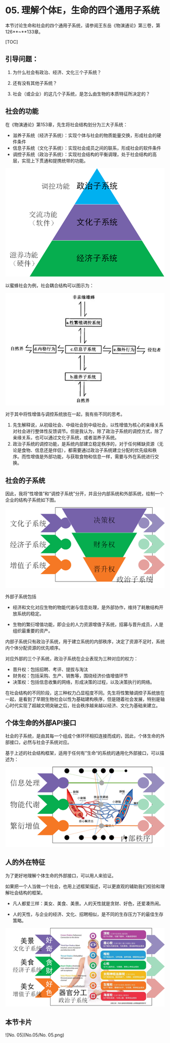 

# 05. 理解个体E，生命的四个通用子系统

本节讨论生命和社会的四个通用子系统，请参阅王东岳《物演通论》第三卷，第126**~**133章。

[TOC]

## 引导问题：

1. 为什么社会有政治、经济、文化三个子系统？

2. 还有没有其他子系统？

3. 社会（或企业）的这几个子系统，是怎么由生物的本质特征所决定的？

## 社会的功能

在《物演通论》第153章，先生将社会结构划分为三大子系统：

- 滋养子系统（经济子系统）：实现个体与社会的物质能量交换，形成社会的硬件条件
- 信息子系统（文化子系统）：实现社会成员之间的联系，形成社会的软件条件
- 调控子系统（政治子系统）：实现社会结构的平衡调理，处于社会结构的高层，实现上下贯通和提携统带的功能。

![image-20200316233530365](No.05/image-20200316233530365.png)

以蜜蜂社会为例，社会耦合结构可以图示为：

![image-20200316233236392](No.05/image-20200316233236392.png)

对于其中将性增值与调控系统放在一起，我有些不同的思考。

1. 先生解释说，从初级社会、中级社会到中级社会，以性增值为核心的亲缘关系对社会进行整体性反馈调节。但是我认为，除了政治子系统的调控方式，除了亲缘关系，也可以通过文化子系统，或者滋养子系统。
2. 政治子系统的调控功能，是系统内部建立稳定秩序的，对于任何稀缺资源（无论是食物、信息还是伴侣），都需要通过政治子系统建立分配的优先级和秩序。而性增值是外部功能，与获取食物和信息一样，需要与外在系统进行交换。

## 社会的子系统

因此，我将“性增值”和“调控子系统”分开，并且分内部系统和外部系统，绘制一个企业的结构子系统如下图。



![image-20200316230718305](No.05/image-20200316230718305.png)

外部子系统包括

- 经济和文化对应生物的物能代谢与信息处理，是外部协作，维持了耗散结构开放系统的稳定。

- 生物的繁衍增值功能，即企业的人力资源增值子系统，招募与晋升成员，人是组织最重要的资产。

内部子系统只有政治子系统，用于建立系统的内部秩序，决定了资源不足时，系统内个体分配资源的优先顺序。

对应外部的三个子系统，政治子系统在企业表现为三种对应的权力：

- 晋升权：包括招聘、考评、提拔与淘汰
- 财务权：包括采购、生产、销售等，围绕经济价值增值环节
- 决策权：包括信息收集的网络，形成决策的过程，以及决策执行的网络。

在社会结构的不同阶段，这三种权力凸显程度不同。先生将性繁殖调控子系统放在一起，是看到了早期生物社会以性为基础建构秩序，但是随着社会发展，特别是轴心时代实现了超越文明突破之后，社会秩序越来越以经济、文化为基础来建立。

## 个体生命的外部API接口

社会的子系统，是由其每一个组成个体环环相扣连接而成的，因此，个体生命的外部接口，必然与社会子系统对应。

基于上述的社会结构框架，适用于任何有”生命“的系统的通用化外部接口，可以描述为：



![image-20200316230740314](No.05/image-20200316230740314.png)



## 人的外在特征

为了更好地理解个体生命的外部接口，可以用人来验证。

如果把一个人当做一个社会，也用上述框架描述，可以更直观的辅助我们校验和理解社会结构的框架。

- 凡人都爱三样：美女、美食、美景。人的天性就是贪财、好色，还爱凑热闹。

- 人的天性，与企业的经济、文化、招聘相似，是不同的生存压力下的最佳生存策略。



![image-20200316230856403](No.05/image-20200316230856403.png)

## 本节卡片

![No. 05](No.05/No. 05.png)